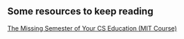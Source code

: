 ## Some resources to keep reading

[The Missing Semester of Your CS Education (MIT Course)](https://missing.csail.mit.edu/)
